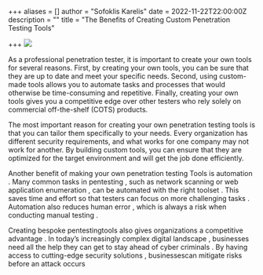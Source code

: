 +++
aliases = []
author = "Sofoklis Karelis"
date = 2022-11-22T22:00:00Z
description = ""
title = "The Benefits of Creating Custom Penetration Testing Tools"

+++
       ![](/uploads/pakata-goh-ejmtkcz00i0-unsplash.jpg)

As a professional penetration tester, it is important to create your own tools for several reasons. First, by creating your own tools, you can be sure that they are up to date and meet your specific needs. Second, using custom-made tools allows you to automate tasks and processes that would otherwise be time-consuming and repetitive. Finally, creating your own tools gives you a competitive edge over other testers who rely solely on commercial off-the-shelf (COTS) products.

The most important reason for creating your own penetration testing tools is that you can tailor them specifically to your needs. Every organization has different security requirements, and what works for one company may not work for another. By building custom tools, you can ensure that they are optimized for the target environment and will get the job done efficiently.

Another benefit of making your own penetration testing Tools is automation . Many common tasks in pentesting , such as network scanning or web application enumeration , can be automated with the right toolset . This saves time and effort so that testers can focus on more challenging tasks . Automation also reduces human error , which is always a risk when conducting manual testing .

Creating bespoke pentestingtools also gives organizations a competitive advantage . In today’s increasingly complex digital landscape , businesses need all the help they can get to stay ahead of cyber criminals . By having access to cutting-edge security solutions , businessescan mitigate risks before an attack occurs